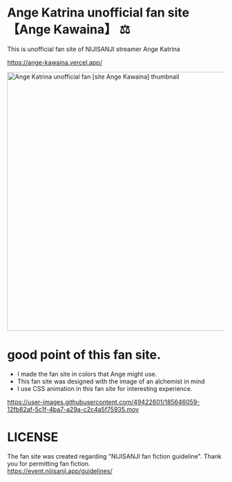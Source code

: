 # Ange Katrina unofficial fan site 【Ange Kawaina】 :balance_scale:

This is unofficial fan site of NIJISANJI streamer Ange Katrina

https://ange-kawaina.vercel.app/

<img width="600" alt="Ange Katrina unofficial fan [site Ange Kawaina] thumbnail" src="https://user-images.githubusercontent.com/49422601/185644334-f08b87f5-7599-495f-9857-44fca65f61a8.png">

# good point of this fan site.

- I made the fan site in colors that Ange might use.
- This fan site was designed with the image of an alchemist in mind
- I use CSS animation in this fan site for interesting experience.

https://user-images.githubusercontent.com/49422601/185646059-12fb82af-5c1f-4ba7-a29a-c2c4a5f75935.mov

# LICENSE

The fan site was created regarding "NIJISANJI fan fiction guideline". Thank you for permitting fan fiction.  
https://event.nijisanji.app/guidelines/
